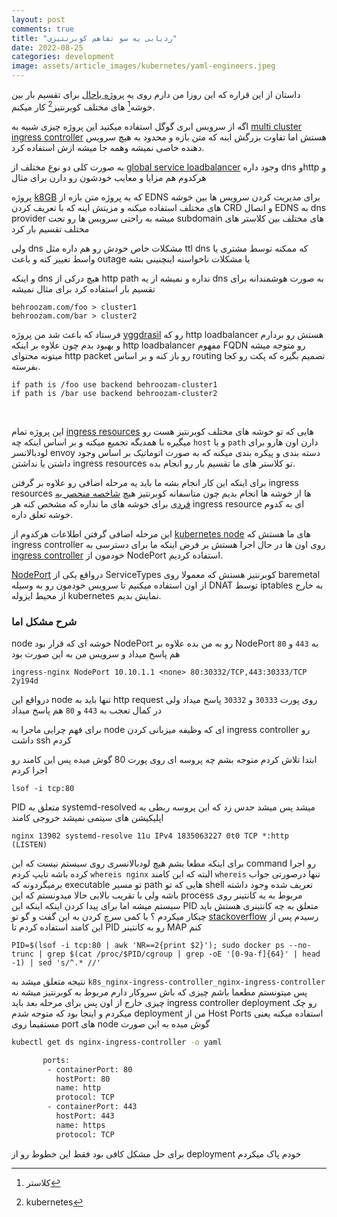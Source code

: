 ```yaml
---
layout: post
comments: true
title: "ردیابی یه سو تفاهم کوبرنتیزی"
date: 2022-08-25
categories: development
image: assets/article_images/kubernetes/yaml-engineers.jpeg
---
```


داستان از این قراره که این روزا من دارم روی یه [پروژه باحال](https://github.com/smartlyio/yggdrasil) برای تقسیم بار بین خوشه[^1] های مختلف کوبرنتیز[^2] کار میکنم.

 اگه از سرویس ابری گوگل استفاده میکنید این پروژه چیزی شبیه به [multi cluster ingress controller](https://cloud.google.com/kubernetes-engine/docs/concepts/multi-cluster-ingress) هستش اما تفاوت بزرگش اینه که متن بازه و محدود به هیچ سرویس دهنده خاصی نمیشه وهمه جا میشه ازش استفاده کرد.

به صورت کلی دو نوع مختلف از [global service loadbalancer](https://www.nginx.com/resources/glossary/global-server-load-balancing) وجود داره
dns وhttp و هرکدوم هم مزایا و معایب خودشون رو دارن برای مثال

پروژه [k8GB](https://www.k8gb.io/) که یه پروژه متن بازه از EDNS برای مدیریت کردن سرویس ها بین خوشه های مختلف استفاده میکنه و مزیتش اینه که با تعریف کردن CRD و اتصال EDNS به dns provider میشه به راحتی سرویس ها رو تحت subdomain های مختلف بین کلاستر های مختلف تقسیم بار کرد

ولی dns مشکلات خاص خودش رو هم داره مثل ttl dns که ممکنه توسط مشتری یا واسط تغییر کنه و باعث outage یا مشکلات ناخواسته اینچنینی بشه

 و اینکه dns هیچ درکی از http path نداره و نمیشه از یه dns به صورت هوشمندانه برای تقسیم بار استفاده کرد
برای مثال نمیشه
```
behroozam.com/foo > cluster1
behroozam.com/bar > cluster2
```
فرستاد که باعث شد من پروژه [yggdrasil](https://github.com/smartlyio/yggdrasil) رو که http loadbalancer هستش رو بردارم و بهبود بدم چون علاوه بر اینکه http loadbalancer مفهوم FQDN رو متوجه میشه میتونه محتوای http packet رو باز کنه و بر اساس routing تصمیم بگیره که پکت رو کجا بفرسته.

```
if path is /foo use backend behroozam-cluster1
if path is /bar use backend behroozam-cluster2
```


‍‍‍

این پروژه تمام [ingress resources](https://kubernetes.io/docs/concepts/services-networking/ingress/) هایی که تو خوشه های مختلف کوبرنتیز هست رو میگیره با همدیگه تجمیع میکنه و بر اساس اینکه چه `host` و یا `path` دارن اون هارو برای لودبالانسر envoy دسته بندی و پیکره بندی میکنه که به صورت اتوماتیک بر اساس وجود داشتن یا نداشتن ingress resources تو کلاستر های ما تقسیم بار رو انجام بده.

برای اینکه این کار انجام بشه ما باید یه مرحله اضافی رو علاوه بر گرفتن ingress resources ها از خوشه ها انجام بدیم چون متاسفانه کوبرنتیز هیچ [شاخصه منحصر به فردی](https://github.com/kubernetes/kubernetes/issues/44954) برای خوشه های ما نداره که مشخص کنه هر ingress resource ای به کدوم خوشه تعلق داره.

این مرحله اضافی گرفتن اطلاعات هرکدوم از [kubernetes node](https://kubernetes.io/docs/concepts/architecture/nodes/)  های ما هستش که ingress controller روی اون ها در حال اجرا هستش بر فرض اینکه ما برای دسترسی به [ingress controller](https://kubernetes.io/docs/concepts/services-networking/ingress-controllers/) خودمون از NodePort استفاده کردیم.

[NodePort](https://kubernetes.io/docs/concepts/services-networking/service/#type-nodeport) درواقع یکی از ServiceTypes  کوبرنتیز هستش که معمولا روی baremetal از اون استفاده میکنیم تا سرویس خودمون رو به وسیله DNAT توسط iptables به خارج از محیط ایزوله kubernetes نمایش بدیم.

### شرح مشکل اما

node خوشه ای که قرار بود NodePort رو به من بده علاوه بر NodePort به `443`  و `80` هم پاسخ میداد و سرویس من به این صورت بود
‍‍‍‍
```
ingress-nginx NodePort 10.10.1.1 <none> 80:30332/TCP,443:30333/TCP 2y194d
```
درواقع این node تنها باید به http request روی  پورت `30333` و `30332‍` پاسخ میداد ولی در کمال تعجب به `443` و `80` هم پاسخ میداد

برای فهم چرایی ماجرا به node ای که وظیفه میزبانی کردن ingress controller رو داشت ssh کردم

ابتدا تلاش کردم متوجه بشم چه پروسه ای روی پورت 80 گوش میده پس این کامند رو اجرا کردم

```
lsof -i tcp:80
```

PID متعلق به systemd-resolved میشد پس میشد حدس زد که این پروسه ربطی به اپلیکیشن های سیتمی نمیشد
خروجی کامند

```
nginx 13902 systemd-resolve 11u IPv4 1835063227 0t0 TCP *:http (LISTEN)
```

برای اینکه مطعا بشم هیچ لودبالانسری روی سیستم نیست که این command رو اجرا کرده باشه تایپ کردم `whereis nginx`
البته که این کامند `whereis` تنها درصورتی جواب برمیگردونه که executable تو مسیر path هایی که تو shell تعریف شده وجود داشته باشه ولی با تقریب بالایی حالا میدونستم که این process مربوط به یه کانتینر روی سیستم میشه
اما برای پیدا کردن اینکه اینکه این PID متعلق به چه کانتینری هستش باید چیکار میکردم ؟
با کمی سرچ کردن به این گفت و گو تو [stackoverflow](https://stackoverflow.com/questions/24406743/coreos-get-docker-container-name-by-pid) رسیدم پس از این کامند استفاده کردم تا PID رو به کانتینر MAP کنم

```
PID=$(lsof -i tcp:80 | awk 'NR==2{print $2}'); sudo docker ps --no-trunc | grep $(cat /proc/$PID/cgroup | grep -oE '[0-9a-f]{64}' | head -1) | sed 's/^.* //'
```
نتیجه متعلق میشد به `k8s_nginx-ingress-controller_nginx-ingress-controller` پس میتونستم مطعما باشم چیزی که باش سروکار دارم مربوط به کوبرنتیز میشه نه چیزی خارج از اون پس برای مرحله بعد باید ingress controller deployment رو چک میکردم
و اینجا بود که متوجه شدم deployment من از Host Ports استفاده میکنه یعنی مستقیما روی port های node گوش میده به این صورت

```bash
kubectl get ds nginx-ingress-controller -o yaml

       ports:
        - containerPort: 80
          hostPort: 80
          name: http
          protocol: TCP
        - containerPort: 443
          hostPort: 443
          name: https
          protocol: TCP
```

برای حل مشکل کافی بود فقط این خطوط رو از deployment خودم پاک میکردم

[^1]: کلاستر
[^2]: kubernetes
